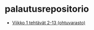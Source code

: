 # palautusrepositorio

- [Viikko 1 tehtävät 2-13 (ohtuvarasto)](https://github.com/leinson/ohtuvarasto)
